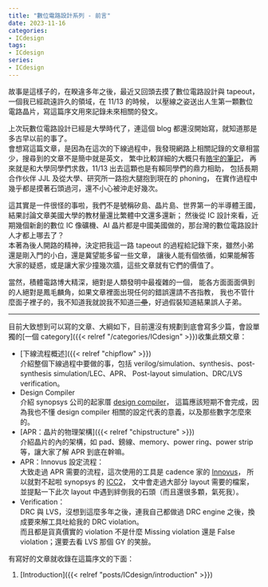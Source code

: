 ```yaml
---
title: "數位電路設計系列 - 前言"
date: 2023-11-16
categories:
- ICdesign
tags:
- ICdesign
series:
- ICdesign
---
```


故事是這樣子的，在睽違多年之後，最近又回頭去摸了數位電路設計與 tapeout，一個我已經疏遠許久的領域，在 11/13 的時候，
以壓線之姿送出人生第一顆數位電路晶片，寫這篇序文用來記錄未來相關的發文。  
<!--more-->
上次玩數位電路設計已經是大學時代了，連這個 blog 都還沒開始寫，就知道那是多古早以前的事了。  
會想寫這篇文章，是因為在這次的下線過程中，我發現網路上相關記錄的文章相當少，搜尋到的文章不是簡中就是英文，
繁中比較詳細的大概只有[皓宇的筆記](https://timsnote.wordpress.com/digital-ic-design/)，
再來就是和大學同學們求救，11/13 出去這顆也是有賴同學們的鼎力相助，
包括長期合作伙伴 JJL 及從大學、研究所一路抱大腿抱到現在的 phoning，
在實作過程中幾乎都是摸著石頭過河，還不小心被沖走好幾次。

這其實是一件很怪的事啦，我們不是號稱矽島、晶片島、世界第一的半導體王國，結果討論文章美國大學的教材量還比繁體中文還多還新；
然後從 IC 設計來看，近期幾個新創的數位 IC 像礦機、AI 晶片都是中國美國做的，那台灣的數位電路設計人才都上哪去了？  
本著為後人開路的精神，決定把我這一路 tapeout 的過程給記錄下來，雖然小弟還是剛入門的小白，還是冀望能多留一些文章，
讓後人能有個依循，如果能解答大家的疑惑，或是讓大家少撞幾次牆，這些文章就有它們的價值了。  

當然，積體電路博大精深，絕對是人類發明中最複雜的一個，
能各方面面面俱到的人絕對是鳳毛麟角，如果文章裡面出現任何的錯誤還請不吝指教，
我也不管什麼面子裡子的，我不知道我就說我不知道~~三壘~~，好過假裝知道結果誤人子弟。

----

目前大致想到可以寫的文章、大綱如下，目前還沒有規劃到底會寫多少篇，會設單獨的[一個 category]({{< relref "/categories/ICdesign" >}})收集此類文章：

* [下線流程概述]({{< relref "chipflow" >}})  
介紹整個下線過程中要做的事，包括 verilog/simulation、synthesis、post-synthesis simulation/LEC、APR、
Post-layout simulation、DRC/LVS verification。
* Design Compiler  
介紹 synopsys 公司的起家厝 [design compiler](https://www.synopsys.com/implementation-and-signoff/rtl-synthesis-test/dc-ultra.html)，
這篇應該短期不會完成，因為我也不懂 design compiler 相關的設定代表的意義，以及那些數字怎麼來的。
* [APR：晶片的物理架構]({{< relref "chipstructure" >}})  
介紹晶片的內的架構，如 pad、鎊線、memory、power ring、power strip 等，讓大家了解 APR 到底在幹嘛。
* APR：Innovus 設定流程：  
大致走過 APR 需要的流程，這次使用的工具是 cadence 家的 [Innovus](https://www.cadence.com/zh_TW/home/tools/digital-design-and-signoff/soc-implementation-and-floorplanning/innovus-implementation-system.html)，
所以就對不起啦 synopsys 的 [ICC2](https://www.synopsys.com/implementation-and-signoff/physical-implementation/ic-compiler.html)，
文中會走過大部分 layout 需要的檔案，並提點一下此次 layout 中遇到絆倒我的石頭（而且還很多顆，氣死我）。
* Verification：  
DRC 與 LVS，沒想到這麼多年之後，連我自己都做過 DRC engine 之後，換成要來解工具吐給我的 DRC violation。  
而且都是貨真價實的 violation 不是什麼 Missing violation 還是 False violation；還要去看 LVS 那個 GY 的笑臉。

有寫好的文章就收錄在這篇序文的下面：
1. [Introduction]({{< relref "posts/ICdesign/introduction" >}})
